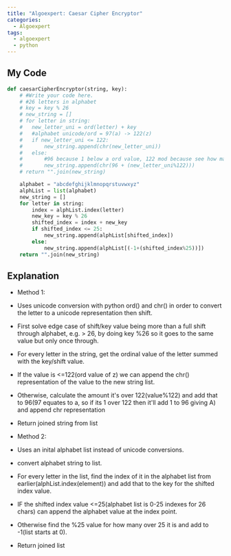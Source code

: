 ```yaml
---
title: "Algoexpert: Caesar Cipher Encryptor"
categories:
  - Algoexpert
tags:
  - algoexpert
  - python
---
```

## My Code

```python
def caesarCipherEncryptor(string, key):
	# #Write your code here.
	# #26 letters in alphabet
	# key = key % 26
	# new_string = []
	# for letter in string:
	# 	new_letter_uni = ord(letter) + key
	# 	#alphabet unicode/ord = 97(a) -> 122(z)
	# 	if new_letter_uni <= 122:
	# 		new_string.append(chr(new_letter_uni))
	# 	else:
	# 		#96 because 1 below a ord value, 122 mod because see how many number over z it needs to be shifted
	# 		new_string.append(chr(96 + (new_letter_uni%122)))
	# return "".join(new_string)

	alphabet = "abcdefghijklmnopqrstuvwxyz"
	alphList = list(alphabet)
	new_string = []
	for letter in string:
		index = alphList.index(letter)
		new_key = key % 26
		shifted_index = index + new_key
		if shifted_index <= 25:
			new_string.append(alphList[shifted_index])
		else:
			new_string.append(alphList[(-1+(shifted_index%25))])
	return "".join(new_string)
```

## Explanation

* Method 1:
* Uses unicode conversion with python ord() and chr() in order to convert the letter to a unicode representation then shift.
* First solve edge case of shift/key value being more than a full shift through alphabet, e.g. > 26, by doing key %26 so it goes to the same value but only once through.
* For every letter in the string, get the ordinal value of the letter summed with the key/shift value.
* If the value is <=122(ord value of z) we can append the chr() representation of the value to the new string list.
* Otherwise, calculate the amount it's over 122(value%122) and add that to 96(97 equates to a, so if its 1 over 122 then it'll add 1 to 96 giving A) and append chr representation
* Return joined string from list

* Method 2:
* Uses an inital alphabet list instead of unicode conversions.
* convert alphabet string to list.
* For every letter in the list, find the index of it in the alphabet list from earlier(alphList.index(element)) and add that to the key for the shifted index value.
* IF the shifted index value <=25(alphabet list is 0-25 indexes for 26 chars) can append the alphabet value at the index point.
* Otherwise find the %25 value for how many over 25 it is and add to -1(list starts at 0).
* Return joined list
